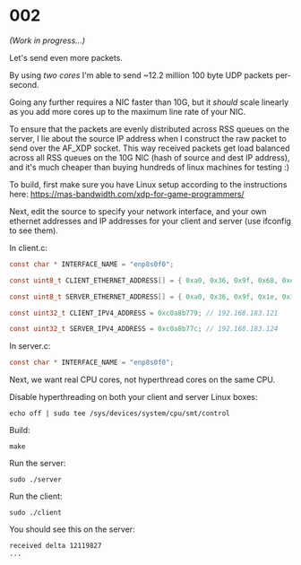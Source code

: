 # 002

_(Work in progress...)_

Let's send even more packets.

By using *two cores* I'm able to send ~12.2 million 100 byte UDP packets per-second.

Going any further requires a NIC faster than 10G, but it _should_ scale linearly as you add more cores up to the maximum line rate of your NIC.

To ensure that the packets are evenly distributed across RSS queues on the server, I lie about the source IP address when I construct the raw packet to send over the AF_XDP socket. This way received packets get load balanced across all RSS queues on the 10G NIC (hash of source and dest IP address), and it's much cheaper than buying hundreds of linux machines for testing :)

To build, first make sure you have Linux setup according to the instructions here: https://mas-bandwidth.com/xdp-for-game-programmers/

Next, edit the source to specify your network interface, and your own ethernet addresses and IP addresses for your client and server (use ifconfig to see them).

In client.c:

```c
const char * INTERFACE_NAME = "enp8s0f0";

const uint8_t CLIENT_ETHERNET_ADDRESS[] = { 0xa0, 0x36, 0x9f, 0x68, 0xeb, 0x98 };

const uint8_t SERVER_ETHERNET_ADDRESS[] = { 0xa0, 0x36, 0x9f, 0x1e, 0x1a, 0xec };

const uint32_t CLIENT_IPV4_ADDRESS = 0xc0a8b779; // 192.168.183.121

const uint32_t SERVER_IPV4_ADDRESS = 0xc0a8b77c; // 192.168.183.124
```

In server.c:

```c
const char * INTERFACE_NAME = "enp8s0f0";
```

Next, we want real CPU cores, not hyperthread cores on the same CPU.

Disable hyperthreading on both your client and server Linux boxes:

```console
echo off | sudo tee /sys/devices/system/cpu/smt/control
```

Build:

`make`

Run the server:

`sudo ./server`

Run the client:

`sudo ./client`

You should see this on the server:

```
received delta 12119827
...
```
